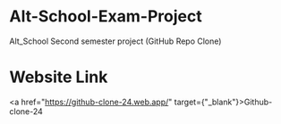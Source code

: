# Alt-School-Exam-Project
Alt_School Second semester project (GitHub Repo Clone)

# Website Link
<a href="https://github-clone-24.web.app/" target={"_blank"}>Github-clone-24<a>
